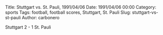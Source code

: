 Title: Stuttgart vs. St. Pauli, 1991/04/06
Date: 1991/04/06 00:00
Category: sports
Tags: football, football scores, Stuttgart, St. Pauli
Slug: stuttgart-vs-st-pauli
Author: carbonero


Stuttgart 2 - 1 St. Pauli
